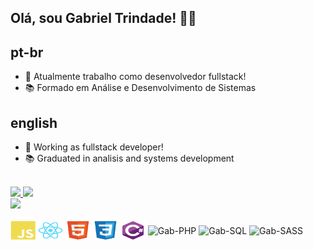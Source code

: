 ## Olá, sou Gabriel Trindade! 👋👋

## pt-br
- 🔭 Atualmente trabalho como desenvolvedor fullstack!
- 📚 Formado em Análise e Desenvolvimento de Sistemas

## english
- 🔭 Working as fullstack developer!
- 📚 Graduated in analisis and systems development
<br>

<div align="center" style="display: inline-block">
  <a href="https://github.com/Gabriel-Trindade">
  <img height="180em" src="https://github-readme-stats.vercel.app/api?username=Gabriel-Trindade&show_icons=true&theme=tokyonight&include_all_commits=true&count_private=true"/>
  <img height="180em" src="https://github-readme-stats.vercel.app/api/top-langs/?username=Gabriel-Trindade&layout=compact&langs_count=7&theme=radical"/>
</div>
  
<br>
<div>
  <a href="https://www.linkedin.com/in/gabriel-trindadev/" target="_blank"><img src="https://img.shields.io/badge/-LinkedIn-%230077B5?style=for-the-badge&logo=linkedin&logoColor=white" target="_blank"></a> 
</div>
        
<div style="display: inline-block"><br>
  <img align="center" alt="Gab-Js" height="30" width="40" src="https://raw.githubusercontent.com/devicons/devicon/master/icons/javascript/javascript-plain.svg">
  <img align="center" alt="Gab-React" height="30" width="40" src="https://raw.githubusercontent.com/devicons/devicon/master/icons/react/react-original.svg">
  <img align="center" alt="Gab-HTML" height="30" width="40" src="https://raw.githubusercontent.com/devicons/devicon/master/icons/html5/html5-original.svg">
  <img align="center" alt="Gab-CSS" height="30" width="40" src="https://raw.githubusercontent.com/devicons/devicon/master/icons/css3/css3-original.svg">
  <img align="center" alt="Gab-Csharp" height="30" width="40" src="https://raw.githubusercontent.com/devicons/devicon/master/icons/csharp/csharp-original.svg">
  <img align="center" alt="Gab-PHP" height="40" width="40" src="https://cdn.jsdelivr.net/gh/devicons/devicon/icons/php/php-original.svg" />
  <img align="center" alt="Gab-SQL" height="40" width="40" src="https://cdn.jsdelivr.net/gh/devicons/devicon/icons/mysql/mysql-original-wordmark.svg" />
  <img align="center" alt="Gab-SASS" height="40" width="40" src="https://cdn.jsdelivr.net/gh/devicons/devicon/icons/sass/sass-original.svg" />  
</div>
<br>


